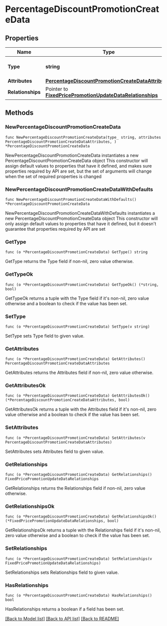 # PercentageDiscountPromotionCreateData

## Properties

Name | Type | Description | Notes
------------ | ------------- | ------------- | -------------
**Type** | **string** | The resource&#39;s type | [default to "percentage_discount_promotions"]
**Attributes** | [**PercentageDiscountPromotionCreateDataAttributes**](PercentageDiscountPromotionCreateDataAttributes.md) |  | 
**Relationships** | Pointer to [**FixedPricePromotionUpdateDataRelationships**](FixedPricePromotionUpdateDataRelationships.md) |  | [optional] 

## Methods

### NewPercentageDiscountPromotionCreateData

`func NewPercentageDiscountPromotionCreateData(type_ string, attributes PercentageDiscountPromotionCreateDataAttributes, ) *PercentageDiscountPromotionCreateData`

NewPercentageDiscountPromotionCreateData instantiates a new PercentageDiscountPromotionCreateData object
This constructor will assign default values to properties that have it defined,
and makes sure properties required by API are set, but the set of arguments
will change when the set of required properties is changed

### NewPercentageDiscountPromotionCreateDataWithDefaults

`func NewPercentageDiscountPromotionCreateDataWithDefaults() *PercentageDiscountPromotionCreateData`

NewPercentageDiscountPromotionCreateDataWithDefaults instantiates a new PercentageDiscountPromotionCreateData object
This constructor will only assign default values to properties that have it defined,
but it doesn't guarantee that properties required by API are set

### GetType

`func (o *PercentageDiscountPromotionCreateData) GetType() string`

GetType returns the Type field if non-nil, zero value otherwise.

### GetTypeOk

`func (o *PercentageDiscountPromotionCreateData) GetTypeOk() (*string, bool)`

GetTypeOk returns a tuple with the Type field if it's non-nil, zero value otherwise
and a boolean to check if the value has been set.

### SetType

`func (o *PercentageDiscountPromotionCreateData) SetType(v string)`

SetType sets Type field to given value.


### GetAttributes

`func (o *PercentageDiscountPromotionCreateData) GetAttributes() PercentageDiscountPromotionCreateDataAttributes`

GetAttributes returns the Attributes field if non-nil, zero value otherwise.

### GetAttributesOk

`func (o *PercentageDiscountPromotionCreateData) GetAttributesOk() (*PercentageDiscountPromotionCreateDataAttributes, bool)`

GetAttributesOk returns a tuple with the Attributes field if it's non-nil, zero value otherwise
and a boolean to check if the value has been set.

### SetAttributes

`func (o *PercentageDiscountPromotionCreateData) SetAttributes(v PercentageDiscountPromotionCreateDataAttributes)`

SetAttributes sets Attributes field to given value.


### GetRelationships

`func (o *PercentageDiscountPromotionCreateData) GetRelationships() FixedPricePromotionUpdateDataRelationships`

GetRelationships returns the Relationships field if non-nil, zero value otherwise.

### GetRelationshipsOk

`func (o *PercentageDiscountPromotionCreateData) GetRelationshipsOk() (*FixedPricePromotionUpdateDataRelationships, bool)`

GetRelationshipsOk returns a tuple with the Relationships field if it's non-nil, zero value otherwise
and a boolean to check if the value has been set.

### SetRelationships

`func (o *PercentageDiscountPromotionCreateData) SetRelationships(v FixedPricePromotionUpdateDataRelationships)`

SetRelationships sets Relationships field to given value.

### HasRelationships

`func (o *PercentageDiscountPromotionCreateData) HasRelationships() bool`

HasRelationships returns a boolean if a field has been set.


[[Back to Model list]](../README.md#documentation-for-models) [[Back to API list]](../README.md#documentation-for-api-endpoints) [[Back to README]](../README.md)


